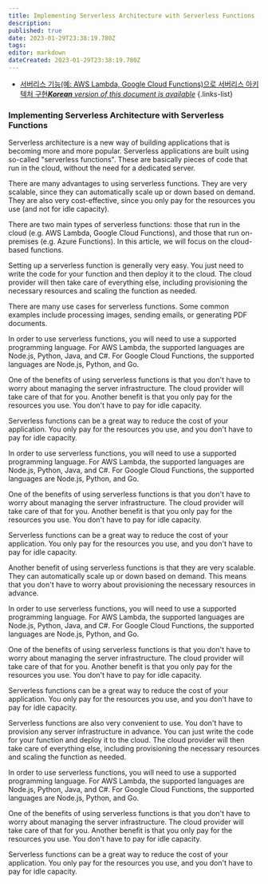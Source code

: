 ```yaml
---
title: Implementing Serverless Architecture with Serverless Functions (e.g. AWS Lambda, Google Cloud Functions)
description: 
published: true
date: 2023-01-29T23:38:19.780Z
tags: 
editor: markdown
dateCreated: 2023-01-29T23:38:19.780Z
---
```


- [서버리스 기능(예: AWS Lambda, Google Cloud Functions)으로 서버리스 아키텍처 구현***Korean** version of this document is available*](/ko/Knowledge-base/Backend/implementing-serverless-architecture-with-serverless-functions-e-g-aws-lambda-google-cloud-functions)
{.links-list}


### Implementing Serverless Architecture with Serverless Functions

Serverless architecture is a new way of building applications that is becoming more and more popular. Serverless applications are built using so-called "serverless functions". These are basically pieces of code that run in the cloud, without the need for a dedicated server.

There are many advantages to using serverless functions. They are very scalable, since they can automatically scale up or down based on demand. They are also very cost-effective, since you only pay for the resources you use (and not for idle capacity).

There are two main types of serverless functions: those that run in the cloud (e.g. AWS Lambda, Google Cloud Functions), and those that run on-premises (e.g. Azure Functions). In this article, we will focus on the cloud-based functions.

Setting up a serverless function is generally very easy. You just need to write the code for your function and then deploy it to the cloud. The cloud provider will then take care of everything else, including provisioning the necessary resources and scaling the function as needed.

There are many use cases for serverless functions. Some common examples include processing images, sending emails, or generating PDF documents.

In order to use serverless functions, you will need to use a supported programming language. For AWS Lambda, the supported languages are Node.js, Python, Java, and C#. For Google Cloud Functions, the supported languages are Node.js, Python, and Go.

One of the benefits of using serverless functions is that you don't have to worry about managing the server infrastructure. The cloud provider will take care of that for you. Another benefit is that you only pay for the resources you use. You don't have to pay for idle capacity.

 Serverless functions can be a great way to reduce the cost of your application. You only pay for the resources you use, and you don't have to pay for idle capacity.

In order to use serverless functions, you will need to use a supported programming language. For AWS Lambda, the supported languages are Node.js, Python, Java, and C#. For Google Cloud Functions, the supported languages are Node.js, Python, and Go.

One of the benefits of using serverless functions is that you don't have to worry about managing the server infrastructure. The cloud provider will take care of that for you. Another benefit is that you only pay for the resources you use. You don't have to pay for idle capacity.

Serverless functions can be a great way to reduce the cost of your application. You only pay for the resources you use, and you don't have to pay for idle capacity.

Another benefit of using serverless functions is that they are very scalable. They can automatically scale up or down based on demand. This means that you don't have to worry about provisioning the necessary resources in advance.

In order to use serverless functions, you will need to use a supported programming language. For AWS Lambda, the supported languages are Node.js, Python, Java, and C#. For Google Cloud Functions, the supported languages are Node.js, Python, and Go.

One of the benefits of using serverless functions is that you don't have to worry about managing the server infrastructure. The cloud provider will take care of that for you. Another benefit is that you only pay for the resources you use. You don't have to pay for idle capacity.

Serverless functions can be a great way to reduce the cost of your application. You only pay for the resources you use, and you don't have to pay for idle capacity.

Serverless functions are also very convenient to use. You don't have to provision any server infrastructure in advance. You can just write the code for your function and deploy it to the cloud. The cloud provider will then take care of everything else, including provisioning the necessary resources and scaling the function as needed.

In order to use serverless functions, you will need to use a supported programming language. For AWS Lambda, the supported languages are Node.js, Python, Java, and C#. For Google Cloud Functions, the supported languages are Node.js, Python, and Go.

One of the benefits of using serverless functions is that you don't have to worry about managing the server infrastructure. The cloud provider will take care of that for you. Another benefit is that you only pay for the resources you use. You don't have to pay for idle capacity.

Serverless functions can be a great way to reduce the cost of your application. You only pay for the resources you use, and you don't have to pay for idle capacity.